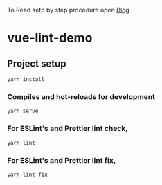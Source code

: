 To Read setp by step procedure open [Blog](https://rajduraisamy.medium.com/config-eslint-prettier-spellchecker-vscode-in-vuejs-adc1cae141b4)

# vue-lint-demo

## Project setup

```
yarn install
```

### Compiles and hot-reloads for development

```
yarn serve
```

### For ESLint's and Prettier lint check,

```
yarn lint
```

### For ESLint's and Prettier lint fix,

```
yarn lint-fix
```
